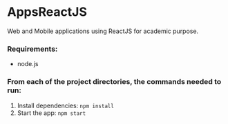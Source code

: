 # AppsReactJS
Web and Mobile applications using ReactJS for academic purpose.

### Requirements:

* node.js

### From each of the project directories, the commands needed to run:

1. Install dependencies: `npm install`
2. Start the app: `npm start`
